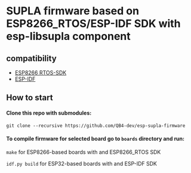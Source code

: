 # SUPLA firmware based on ESP8266_RTOS/ESP-IDF SDK with esp-libsupla component

## compatibility

- [ESP8266 RTOS-SDK](https://github.com/espressif/ESP8266_RTOS_SDK)
- [ESP-IDF](https://github.com/espressif/ESP-IDF)

## How to start

#### Clone this repo with submodules:
`git clone --recursive https://github.com/QB4-dev/esp-supla-firmware`
#### To compile firmware for selected board go to `boards` directory and run:

`make` for ESP8266-based boards with and ESP8266_RTOS SDK 

`idf.py build` for ESP32-based boards with  and ESP-IDF SDK 
